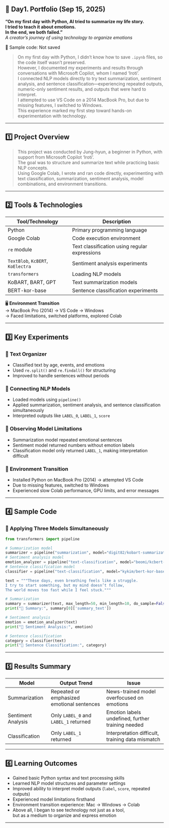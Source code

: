 ## 📘 Day1. Portfolio (Sep 15, 2025)

**“On my first day with Python, AI tried to summarize my life story.  
I tried to teach it about emotions.  
In the end, we both failed.”**  
*A creator’s journey of using technology to organize emotions*

📂 Sample code: Not saved

> On my first day with Python, I didn’t know how to save `.ipynb` files, so the code itself wasn’t preserved.  
> However, I documented my experiments and results through conversations with Microsoft Copilot, whom I named ‘Iroti’.  
> I connected NLP models directly to try text summarization, sentiment analysis, and sentence classification—experiencing repeated outputs, numeric-only sentiment results, and outputs that were hard to interpret.  
> I attempted to use VS Code on a 2014 MacBook Pro, but due to missing features, I switched to Windows.  
> This experience marked my first step toward hands-on experimentation with technology.

---

## 1️⃣ Project Overview

> This project was conducted by Jung-hyun, a beginner in Python, with support from Microsoft Copilot ‘Iroti’.  
> The goal was to structure and summarize text while practicing basic NLP concepts.  
> Using Google Colab, I wrote and ran code directly, experimenting with text classification, summarization, sentiment analysis, model combinations, and environment transitions.

---

## 2️⃣ Tools & Technologies

| Tool/Technology                   | Description                                   |
| --------------------------------- | --------------------------------------------- |
| Python                            | Primary programming language                  |
| Google Colab                      | Code execution environment                    |
| `re` module                       | Text classification using regular expressions |
| `TextBlob`, `KcBERT`, `KoElectra` | Sentiment analysis experiments                |
| `transformers`                    | Loading NLP models                            |
| KoBART, BART, GPT                 | Text summarization models                     |
| BERT-kor-base                     | Sentence classification experiments           |

🖥️ **Environment Transition**  
→ MacBook Pro (2014) → VS Code → Windows  
→ Faced limitations, switched platforms, explored Colab

---

## 3️⃣ Key Experiments

### 🔹 Text Organizer

- Classified text by age, events, and emotions  
- Used `re.split()` and `re.findall()` for structuring  
- Improved to handle sentences without periods

### 🔹 Connecting NLP Models

- Loaded models using `pipeline()`  
- Applied summarization, sentiment analysis, and sentence classification simultaneously  
- Interpreted outputs like `LABEL_0`, `LABEL_1`, `score`

### 🔹 Observing Model Limitations

- Summarization model repeated emotional sentences  
- Sentiment model returned numbers without emotion labels  
- Classification model only returned `LABEL_1`, making interpretation difficult

### 🔹 Environment Transition

- Installed Python on MacBook Pro (2014) → attempted VS Code  
- Due to missing features, switched to Windows  
- Experienced slow Colab performance, GPU limits, and error messages

---

## 4️⃣ Sample Code

### 📌 Applying Three Models Simultaneously

```python
from transformers import pipeline

# Summarization model
summarizer = pipeline("summarization", model="digit82/kobart-summarization")
# Sentiment analysis model
emotion_analyzer = pipeline("text-classification", model="beomi/kcbert-base")
# Sentence classification model
classifier = pipeline("text-classification", model="kykim/bert-kor-base")

text = """These days, even breathing feels like a struggle.
I try to start something, but my mind doesn’t follow,
The world moves too fast while I feel stuck."""

# Summarization
summary = summarizer(text, max_length=50, min_length=10, do_sample=False)
print("📝 Summary:", summary[0]['summary_text'])

# Sentiment analysis
emotion = emotion_analyzer(text)
print("💬 Sentiment Analysis:", emotion)

# Sentence classification
category = classifier(text)
print("📂 Sentence Classification:", category)
```

---

## 5️⃣ Results Summary

| Model              | Output Trend                               | Issue                                             |
| ------------------ | ------------------------------------------ | ------------------------------------------------- |
| Summarization      | Repeated or emphasized emotional sentences | News-trained model overfocused on emotions        |
| Sentiment Analysis | Only `LABEL_0` and `LABEL_1` returned      | Emotion labels undefined, further training needed |
| Classification     | Only `LABEL_1` returned                    | Interpretation difficult, training data mismatch  |

---

## 6️⃣ Learning Outcomes

- Gained basic Python syntax and text processing skills  
- Learned NLP model structures and parameter settings  
- Improved ability to interpret model outputs (`label`, `score`, repeated outputs)  
- Experienced model limitations firsthand  
- Environment transition experience: Mac → Windows → Colab  
- Above all, I began to see technology not just as a tool,  
  but as a medium to organize and express emotion

---
